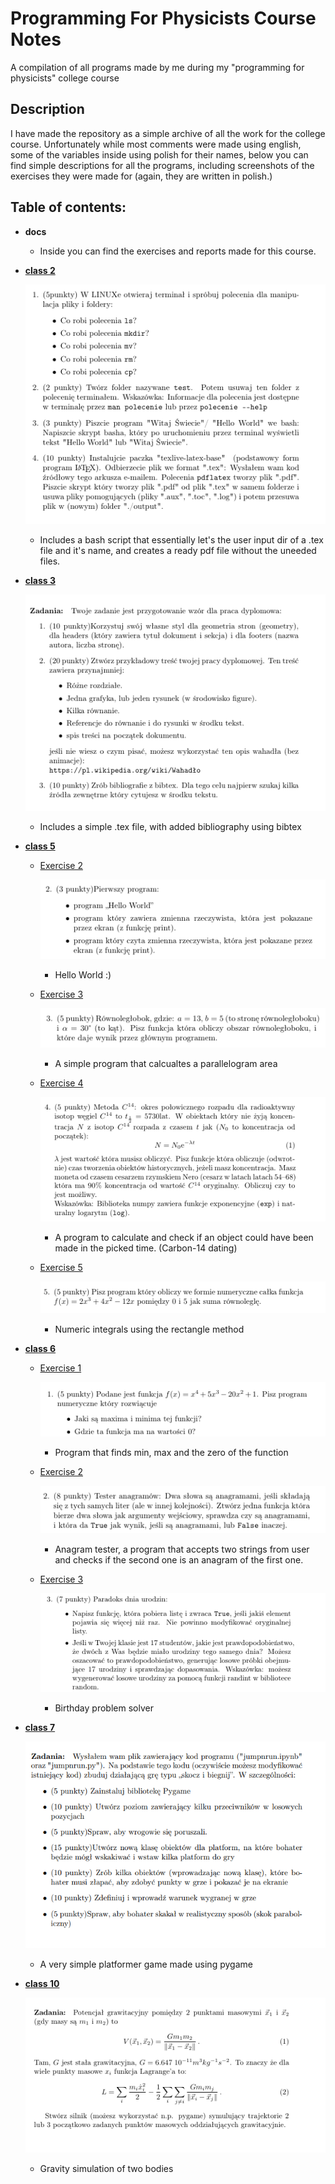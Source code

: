 # Programming For Physicists Course Notes
A compilation of all programs made by me during my "programming for physicists" college course  

## Description

I have made the repository as a simple archive of all the work for the college course.
Unfortunately while most comments were made using english, some of the variables inside using polish for their names,
below you can find simple descriptions for all the programs, including screenshots of the exercises they were made for (again, they are written in polish.)

## Table of contents:

* **docs**

  - Inside you can find the exercises and reports made for this course.

* [**class 2**](/Class%202)

  ![Screenshot](/docs/images/AllExClass2.png)

  - Includes a bash script that essentially let's the user input dir of a .tex file and it's name, and creates a ready pdf file without the uneeded files.
  
* [**class 3**](/Class%203)

  ![Screenshot](/docs/images/AllExClass3.png)

  - Includes a simple .tex file, with added bibliography using bibtex

* [**class 5**](/Class%205)

  - [Exercise 2](/Class%205/HelloWorldEx2.py)

    ![Screenshot](/docs/images/Ex2Class5.png)
      - Hello World :)

  - [Exercise 3](/Class%205/ParallelogramAreaEx3.py)
 
      ![Screenshot](/docs/images/Ex3Class5.png)
      - A simple program that calcualtes a parallelogram area

  - [Exercise 4](/Class%205/Exercise4.py)

      ![Screenshot](/docs/images/Ex4Class5.png)
      - A program to calculate and check if an object could have been made in the picked time. (Carbon-14 dating)

  - [Exercise 5](/Class%205/NumericIntegrationEx5.py)

      ![Screenshot](/docs/images/Ex5Class5.png)
      - Numeric integrals using the rectangle method
      
* [**class 6**](/Class%206)

  - [Exercise 1](/Class%206/FunctionMinMaxAnd0Ex1.py)

    ![Screenshot](/docs/images/Ex1Class6.png)
    - Program that finds min, max and the zero of the function

  - [Exercise 2](/Class%206/AnagramTesterEx2.py)

    ![Screenshot](/docs/images/Ex2Class6.png)
    - Anagram tester, a program that accepts two strings from user and checks if the second one is an anagram of the first one.

  - [Exercise 3](/Class%206/BirthdayProblemEx3.py)

    ![Screenshot](/docs/images/Ex3Class6.png)
    - Birthday problem solver

 
* [**class 7**](/Class%207/)

  ![Screenshot](/docs/images/Ex1Class7.png)
  
  - A very simple platformer game made using pygame

* [**class 10**](/Class%2010/)

  ![Screenshot](/docs/images/Ex1Class10.png)

  - Gravity simulation of two bodies
